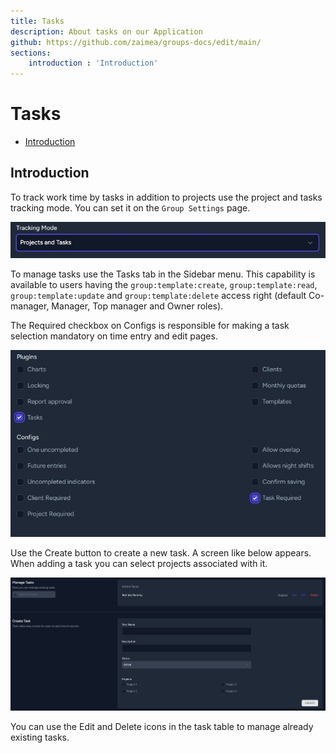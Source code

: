 ```yaml
---
title: Tasks
description: About tasks on our Application
github: https://github.com/zaimea/groups-docs/edit/main/
sections: 
    introduction : 'Introduction'
---
```


# Tasks

- [Introduction](#introduction)

<a name="introduction"></a>

## Introduction

To track work time by tasks in addition to projects use the project and tasks tracking mode. You can set it on the `Group Settings` page.

![Tracking mode](https://raw.githubusercontent.com/zaimea/groups-docs/main/preview/tasks-trackingmode.jpg)

To manage tasks use the Tasks tab in the Sidebar menu. This capability is available to users having the `group:template:create`, `group:template:read`, `group:template:update` and `group:template:delete` access right (default Co-manager, Manager, Top manager and Owner roles).

The Required checkbox on Configs is responsible for making a task selection mandatory on time entry and edit pages. 

![Checkbox](https://raw.githubusercontent.com/zaimea/groups-docs/main/preview/tasks-checkbox.jpg)

Use the Create button to create a new task. A screen like below appears. When adding a task you can select projects associated with it.

![Tasks](https://raw.githubusercontent.com/zaimea/groups-docs/main/preview/tasks.jpg)

You can use the Edit and Delete icons in the task table to manage already existing tasks.
